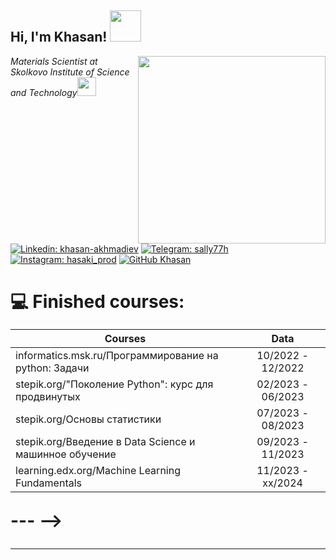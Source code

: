 <h2> Hi, I'm Khasan! <img src="https://media.giphy.com/media/4PVeey0T30PAiBYq9n/giphy.gif" width="50"></h2>
<img align='right' src="https://media.giphy.com/media/zNTrlsMxLVANIGBmgr/giphy.gif" width="300">
<p><em>Materials Scientist at Skolkovo Institute of Science and Technology<img src="https://media.giphy.com/media/ixN1f5UlViepnCjHkn/giphy.gif" width="30">
</em></p>

[![Linkedin: khasan-akhmadiev](https://img.shields.io/badge/khasan--akhmadiev-g?style=flat&logo=linkedin&logoColor=white&labelColor=blue&color=blue
)](https://www.linkedin.com/in/khasan-akhmadiev/)
[![Telegram: sally77h](https://img.shields.io/badge/sally77h-v?style=flat&logo=telegram&logoColor=white&labelColor=grey&color=grey
)](https://t.me/sally77h)
[![Instagram: hasaki_prod](https://img.shields.io/badge/hasaki_prod-v?style=flat&logo=instagram&logoColor=white&labelColor=pink&color=white
)](https://www.instagram.com/hasaki_prod/)
[![GitHub Khasan](https://img.shields.io/badge/Khasan-v?style=flat&logo=github&logoColor=white&labelColor=grey&color=white
)](https://github.com/hasaki77)

<h1> 💻 Finished courses:

| Courses                                                         | Data              |
| ----------------------------------------------------------------| :---------------: |
| informatics.msk.ru/Программирование на python: Задачи           | 10/2022 - 12/2022 |
| stepik.org/"Поколение Python": курс для продвинутых             | 02/2023 - 06/2023 |
| stepik.org/Основы статистики                                    | 07/2023 - 08/2023 |
| stepik.org/Введение в Data Science и машинное обучение          | 09/2023 - 11/2023 |
| learning.edx.org/Machine Learning Fundamentals                  | 11/2023 - xx/2024 |</h1>

--- -->


---
